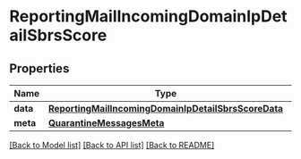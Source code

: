 # ReportingMailIncomingDomainIpDetailSbrsScore

## Properties
Name | Type | Description | Notes
------------ | ------------- | ------------- | -------------
**data** | [**ReportingMailIncomingDomainIpDetailSbrsScoreData**](ReportingMailIncomingDomainIpDetailSbrsScoreData.md) |  | [optional] 
**meta** | [**QuarantineMessagesMeta**](QuarantineMessagesMeta.md) |  | [optional] 

[[Back to Model list]](../README.md#documentation-for-models) [[Back to API list]](../README.md#documentation-for-api-endpoints) [[Back to README]](../README.md)


